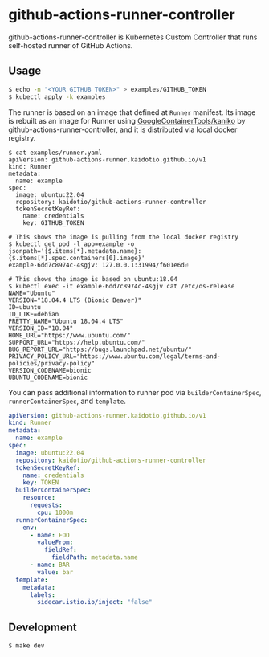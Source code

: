 # github-actions-runner-controller

github-actions-runner-controller is Kubernetes Custom Controller that runs self-hosted runner of GitHub Actions.

## Usage

```sh
$ echo -n "<YOUR GITHUB TOKEN>" > examples/GITHUB_TOKEN
$ kubectl apply -k examples
```
The runner is based on an image that defined at `Runner` manifest.
Its image is rebuilt as an image for Runner using [GoogleContainerTools/kaniko](https://github.com/GoogleContainerTools/kaniko) by github-actions-runner-controller, and it is distributed via local docker registry.

```shell
$ cat examples/runner.yaml
apiVersion: github-actions-runner.kaidotio.github.io/v1
kind: Runner
metadata:
  name: example
spec:
  image: ubuntu:22.04
  repository: kaidotio/github-actions-runner-controller
  tokenSecretKeyRef:
    name: credentials
    key: GITHUB_TOKEN

# This shows the image is pulling from the local docker registry
$ kubectl get pod -l app=example -o jsonpath='{$.items[*].metadata.name}: {$.items[*].spec.containers[0].image}'
example-6dd7c8974c-4sgjv: 127.0.0.1:31994/f601e6d⏎

# This shows the image is based on ubuntu:18.04
$ kubectl exec -it example-6dd7c8974c-4sgjv cat /etc/os-release
NAME="Ubuntu"
VERSION="18.04.4 LTS (Bionic Beaver)"
ID=ubuntu
ID_LIKE=debian
PRETTY_NAME="Ubuntu 18.04.4 LTS"
VERSION_ID="18.04"
HOME_URL="https://www.ubuntu.com/"
SUPPORT_URL="https://help.ubuntu.com/"
BUG_REPORT_URL="https://bugs.launchpad.net/ubuntu/"
PRIVACY_POLICY_URL="https://www.ubuntu.com/legal/terms-and-policies/privacy-policy"
VERSION_CODENAME=bionic
UBUNTU_CODENAME=bionic
```

You can pass additional information to runner pod via `builderContainerSpec`, `runnerContainerSpec`, and `template`.

```yaml
apiVersion: github-actions-runner.kaidotio.github.io/v1
kind: Runner
metadata:
  name: example
spec:
  image: ubuntu:22.04
  repository: kaidotio/github-actions-runner-controller
  tokenSecretKeyRef:
    name: credentials
    key: TOKEN
  builderContainerSpec:
    resource:
      requests:
        cpu: 1000m
  runnerContainerSpec:
    env:
      - name: FOO
        valueFrom:
          fieldRef:
            fieldPath: metadata.name
      - name: BAR
        value: bar
  template:
    metadata:
      labels:
        sidecar.istio.io/inject: "false"
```

## Development

```sh
$ make dev
```
